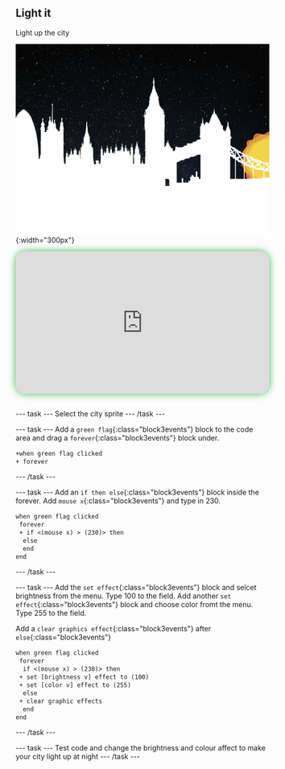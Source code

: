 ## Light it


<div style="display: flex; flex-wrap: wrap">
<div style="flex-basis: 200px; flex-grow: 1; margin-right: 15px;">
Light up the city
</div>
<div>

![ADD](images/bright.png){:width="300px"}

</div>
</div>

<html>
<div style="position: relative; width: 100%; aspect-ratio: 16 / 9; border-radius: 20px; box-shadow: 0 0 15px #3fb654; overflow: hidden;">
<iframe style="position: absolute; top: 0; left: 0; right: 0; width: 100%; height: 100%; border: none;" src="https://www.youtube.com/embed/1JV6m_1x9CE?rel=0&cc_load_policy=1" allowfullscreen allow="accelerometer; autoplay; clipboard-write; encrypted-media; gyroscope; picture-in-picture; web-share">
</iframe>
</div><br>
</html>


--- task ---
Select the city sprite
--- /task ---

--- task ---
Add a `green flag`{:class="block3events"} block to the code area and drag a `forever`{:class="block3events"} block under. 

```blocks3
+when green flag clicked
+ forever
```
--- /task ---

--- task ---
Add an `if then else`{:class="block3events"} block inside the forever. Add `mouse x`{:class="block3events"} and type in 230. 

```blocks3
when green flag clicked
 forever
 + if <(mouse x) > (230)> then
  else
  end
end
```
--- /task ---

--- task ---
Add the `set effect`{:class="block3events"} block and selcet brightness from the menu. Type 100 to the field. Add another `set effect`{:class="block3events"} block and choose color fromt the menu. Type 255 to the field.

Add a `clear graphics effect`{:class="block3events"} after `else`{:class="block3events"}

```blocks3
when green flag clicked
 forever
  if <(mouse x) > (230)> then
 + set [brightness v] effect to (100)
 + set [color v] effect to (255)
  else
 + clear graphic effects
  end
end
```
--- /task ---

--- task ---
Test code and change the brightness and colour affect to make your city light up at night
--- /task ---

